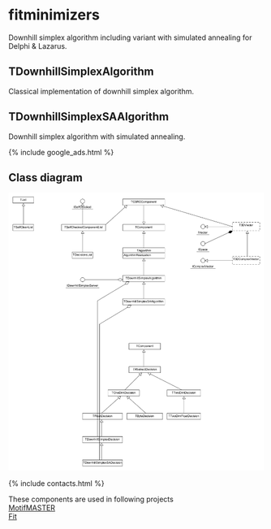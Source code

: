 # fitminimizers
Downhill simplex algorithm including variant with simulated annealing for Delphi & Lazarus.

## TDownhillSimplexAlgorithm
Classical implementation of downhill simplex algorithm.

## TDownhillSimplexSAAlgorithm
Downhill simplex algorithm with simulated annealing.

{% include google_ads.html %}

## Class diagram
![Class diagram](assets/classes.png)

{% include contacts.html %}

These components are used in following projects  
[MotifMASTER](http://motifmaster.sourceforge.net/)  
[Fit](https://github.com/dvmorozov/fit)  
